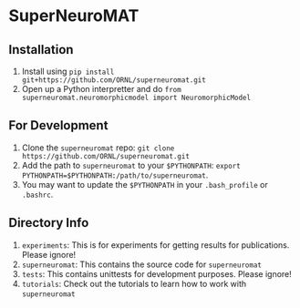# SuperNeuroMAT


## Installation
1. Install using `pip install git+https://github.com/ORNL/superneuromat.git`
2. Open up a Python interpretter and do `from superneuromat.neuromorphicmodel import NeuromorphicModel`


## For Development
1. Clone the `superneuromat` repo: `git clone https://github.com/ORNL/superneuromat.git`
2. Add the path to `superneuromat` to your `$PYTHONPATH`: `export PYTHONPATH=$PYTHONPATH:/path/to/superneuromat`. 
3. You may want to update the `$PYTHONPATH` in your `.bash_profile` or `.bashrc`.


## Directory Info
1. `experiments`: This is for experiments for getting results for publications. Please ignore!
2. `superneuromat`: This contains the source code for `superneuromat`
3. `tests`: This contains unittests for development purposes. Please ignore!
4. `tutorials`: Check out the tutorials to learn how to work with `superneuromat`


